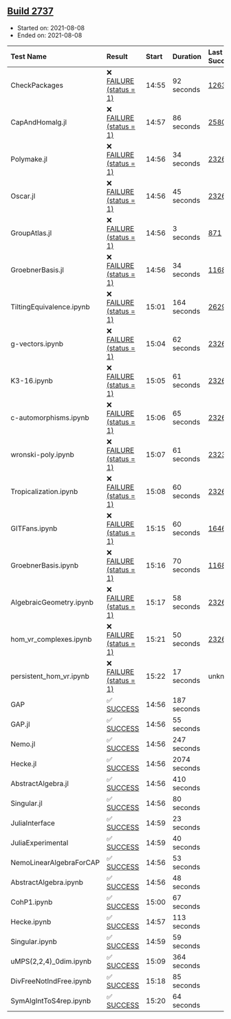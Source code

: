 ## [Build 2737](https://oscarci.mathematik.uni-kl.de/job/oscar-stable/2737/)

* Started on: 2021-08-08
* Ended on: 2021-08-08

| Test Name    | Result | Start | Duration | Last Success | First Failure |
|:-------------|:-------|:------|:---------|:-------------|:--------------|
| CheckPackages | ❌ [FAILURE (status = 1)](https://oscarci.mathematik.uni-kl.de/job/oscar-stable/2737/artifact/logs/build-2737/CheckPackages.log) | 14:55 | 92 seconds | [1263](https://oscarci.mathematik.uni-kl.de/job/oscar-stable/1263/) | [1264](https://oscarci.mathematik.uni-kl.de/job/oscar-stable/1264/) |
| CapAndHomalg.jl | ❌ [FAILURE (status = 1)](https://oscarci.mathematik.uni-kl.de/job/oscar-stable/2737/artifact/logs/build-2737/CapAndHomalg.jl.log) | 14:57 | 86 seconds | [2580](https://oscarci.mathematik.uni-kl.de/job/oscar-stable/2580/) | [2581](https://oscarci.mathematik.uni-kl.de/job/oscar-stable/2581/) |
| Polymake.jl | ❌ [FAILURE (status = 1)](https://oscarci.mathematik.uni-kl.de/job/oscar-stable/2737/artifact/logs/build-2737/Polymake.jl.log) | 14:56 | 34 seconds | [2326](https://oscarci.mathematik.uni-kl.de/job/oscar-stable/2326/) | [2327](https://oscarci.mathematik.uni-kl.de/job/oscar-stable/2327/) |
| Oscar.jl | ❌ [FAILURE (status = 1)](https://oscarci.mathematik.uni-kl.de/job/oscar-stable/2737/artifact/logs/build-2737/Oscar.jl.log) | 14:56 | 45 seconds | [2326](https://oscarci.mathematik.uni-kl.de/job/oscar-stable/2326/) | [2327](https://oscarci.mathematik.uni-kl.de/job/oscar-stable/2327/) |
| GroupAtlas.jl | ❌ [FAILURE (status = 1)](https://oscarci.mathematik.uni-kl.de/job/oscar-stable/2737/artifact/logs/build-2737/GroupAtlas.jl.log) | 14:56 | 3 seconds | [871](https://oscarci.mathematik.uni-kl.de/job/oscar-stable/871/) | [872](https://oscarci.mathematik.uni-kl.de/job/oscar-stable/872/) |
| GroebnerBasis.jl | ❌ [FAILURE (status = 1)](https://oscarci.mathematik.uni-kl.de/job/oscar-stable/2737/artifact/logs/build-2737/GroebnerBasis.jl.log) | 14:56 | 34 seconds | [1168](https://oscarci.mathematik.uni-kl.de/job/oscar-stable/1168/) | [1169](https://oscarci.mathematik.uni-kl.de/job/oscar-stable/1169/) |
| TiltingEquivalence.ipynb | ❌ [FAILURE (status = 1)](https://oscarci.mathematik.uni-kl.de/job/oscar-stable/2737/artifact/logs/build-2737/TiltingEquivalence.ipynb.log) | 15:01 | 164 seconds | [2629](https://oscarci.mathematik.uni-kl.de/job/oscar-stable/2629/) | [2630](https://oscarci.mathematik.uni-kl.de/job/oscar-stable/2630/) |
| g-vectors.ipynb | ❌ [FAILURE (status = 1)](https://oscarci.mathematik.uni-kl.de/job/oscar-stable/2737/artifact/logs/build-2737/g-vectors.ipynb.log) | 15:04 | 62 seconds | [2326](https://oscarci.mathematik.uni-kl.de/job/oscar-stable/2326/) | [2327](https://oscarci.mathematik.uni-kl.de/job/oscar-stable/2327/) |
| K3-16.ipynb | ❌ [FAILURE (status = 1)](https://oscarci.mathematik.uni-kl.de/job/oscar-stable/2737/artifact/logs/build-2737/K3-16.ipynb.log) | 15:05 | 61 seconds | [2326](https://oscarci.mathematik.uni-kl.de/job/oscar-stable/2326/) | [2327](https://oscarci.mathematik.uni-kl.de/job/oscar-stable/2327/) |
| c-automorphisms.ipynb | ❌ [FAILURE (status = 1)](https://oscarci.mathematik.uni-kl.de/job/oscar-stable/2737/artifact/logs/build-2737/c-automorphisms.ipynb.log) | 15:06 | 65 seconds | [2326](https://oscarci.mathematik.uni-kl.de/job/oscar-stable/2326/) | [2327](https://oscarci.mathematik.uni-kl.de/job/oscar-stable/2327/) |
| wronski-poly.ipynb | ❌ [FAILURE (status = 1)](https://oscarci.mathematik.uni-kl.de/job/oscar-stable/2737/artifact/logs/build-2737/wronski-poly.ipynb.log) | 15:07 | 61 seconds | [2323](https://oscarci.mathematik.uni-kl.de/job/oscar-stable/2323/) | [2324](https://oscarci.mathematik.uni-kl.de/job/oscar-stable/2324/) |
| Tropicalization.ipynb | ❌ [FAILURE (status = 1)](https://oscarci.mathematik.uni-kl.de/job/oscar-stable/2737/artifact/logs/build-2737/Tropicalization.ipynb.log) | 15:08 | 60 seconds | [2326](https://oscarci.mathematik.uni-kl.de/job/oscar-stable/2326/) | [2327](https://oscarci.mathematik.uni-kl.de/job/oscar-stable/2327/) |
| GITFans.ipynb | ❌ [FAILURE (status = 1)](https://oscarci.mathematik.uni-kl.de/job/oscar-stable/2737/artifact/logs/build-2737/GITFans.ipynb.log) | 15:15 | 60 seconds | [1646](https://oscarci.mathematik.uni-kl.de/job/oscar-stable/1646/) | [1647](https://oscarci.mathematik.uni-kl.de/job/oscar-stable/1647/) |
| GroebnerBasis.ipynb | ❌ [FAILURE (status = 1)](https://oscarci.mathematik.uni-kl.de/job/oscar-stable/2737/artifact/logs/build-2737/GroebnerBasis.ipynb.log) | 15:16 | 70 seconds | [1168](https://oscarci.mathematik.uni-kl.de/job/oscar-stable/1168/) | [1169](https://oscarci.mathematik.uni-kl.de/job/oscar-stable/1169/) |
| AlgebraicGeometry.ipynb | ❌ [FAILURE (status = 1)](https://oscarci.mathematik.uni-kl.de/job/oscar-stable/2737/artifact/logs/build-2737/AlgebraicGeometry.ipynb.log) | 15:17 | 58 seconds | [2326](https://oscarci.mathematik.uni-kl.de/job/oscar-stable/2326/) | [2327](https://oscarci.mathematik.uni-kl.de/job/oscar-stable/2327/) |
| hom_vr_complexes.ipynb | ❌ [FAILURE (status = 1)](https://oscarci.mathematik.uni-kl.de/job/oscar-stable/2737/artifact/logs/build-2737/hom_vr_complexes.ipynb.log) | 15:21 | 50 seconds | [2326](https://oscarci.mathematik.uni-kl.de/job/oscar-stable/2326/) | [2327](https://oscarci.mathematik.uni-kl.de/job/oscar-stable/2327/) |
| persistent_hom_vr.ipynb | ❌ [FAILURE (status = 1)](https://oscarci.mathematik.uni-kl.de/job/oscar-stable/2737/artifact/logs/build-2737/persistent_hom_vr.ipynb.log) | 15:22 | 17 seconds | unknown | unknown |
| GAP | ✅ [SUCCESS](https://oscarci.mathematik.uni-kl.de/job/oscar-stable/2737/artifact/logs/build-2737/GAP.log) | 14:56 | 187 seconds |  |  |
| GAP.jl | ✅ [SUCCESS](https://oscarci.mathematik.uni-kl.de/job/oscar-stable/2737/artifact/logs/build-2737/GAP.jl.log) | 14:56 | 55 seconds |  |  |
| Nemo.jl | ✅ [SUCCESS](https://oscarci.mathematik.uni-kl.de/job/oscar-stable/2737/artifact/logs/build-2737/Nemo.jl.log) | 14:56 | 247 seconds |  |  |
| Hecke.jl | ✅ [SUCCESS](https://oscarci.mathematik.uni-kl.de/job/oscar-stable/2737/artifact/logs/build-2737/Hecke.jl.log) | 14:56 | 2074 seconds |  |  |
| AbstractAlgebra.jl | ✅ [SUCCESS](https://oscarci.mathematik.uni-kl.de/job/oscar-stable/2737/artifact/logs/build-2737/AbstractAlgebra.jl.log) | 14:56 | 410 seconds |  |  |
| Singular.jl | ✅ [SUCCESS](https://oscarci.mathematik.uni-kl.de/job/oscar-stable/2737/artifact/logs/build-2737/Singular.jl.log) | 14:56 | 80 seconds |  |  |
| JuliaInterface | ✅ [SUCCESS](https://oscarci.mathematik.uni-kl.de/job/oscar-stable/2737/artifact/logs/build-2737/JuliaInterface.log) | 14:59 | 23 seconds |  |  |
| JuliaExperimental | ✅ [SUCCESS](https://oscarci.mathematik.uni-kl.de/job/oscar-stable/2737/artifact/logs/build-2737/JuliaExperimental.log) | 14:59 | 40 seconds |  |  |
| NemoLinearAlgebraForCAP | ✅ [SUCCESS](https://oscarci.mathematik.uni-kl.de/job/oscar-stable/2737/artifact/logs/build-2737/NemoLinearAlgebraForCAP.log) | 14:56 | 53 seconds |  |  |
| AbstractAlgebra.ipynb | ✅ [SUCCESS](https://oscarci.mathematik.uni-kl.de/job/oscar-stable/2737/artifact/logs/build-2737/AbstractAlgebra.ipynb.log) | 14:56 | 48 seconds |  |  |
| CohP1.ipynb | ✅ [SUCCESS](https://oscarci.mathematik.uni-kl.de/job/oscar-stable/2737/artifact/logs/build-2737/CohP1.ipynb.log) | 15:00 | 67 seconds |  |  |
| Hecke.ipynb | ✅ [SUCCESS](https://oscarci.mathematik.uni-kl.de/job/oscar-stable/2737/artifact/logs/build-2737/Hecke.ipynb.log) | 14:57 | 113 seconds |  |  |
| Singular.ipynb | ✅ [SUCCESS](https://oscarci.mathematik.uni-kl.de/job/oscar-stable/2737/artifact/logs/build-2737/Singular.ipynb.log) | 14:59 | 59 seconds |  |  |
| uMPS(2,2,4)_0dim.ipynb | ✅ [SUCCESS](https://oscarci.mathematik.uni-kl.de/job/oscar-stable/2737/artifact/logs/build-2737/uMPS-2-2-4-_0dim.ipynb.log) | 15:09 | 364 seconds |  |  |
| DivFreeNotIndFree.ipynb | ✅ [SUCCESS](https://oscarci.mathematik.uni-kl.de/job/oscar-stable/2737/artifact/logs/build-2737/DivFreeNotIndFree.ipynb.log) | 15:18 | 85 seconds |  |  |
| SymAlgIntToS4rep.ipynb | ✅ [SUCCESS](https://oscarci.mathematik.uni-kl.de/job/oscar-stable/2737/artifact/logs/build-2737/SymAlgIntToS4rep.ipynb.log) | 15:20 | 64 seconds |  |  |

